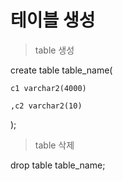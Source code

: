 # 테이블 생성

> table 생성

create table table_name(

	c1 varchar2(4000)

	,c2 varchar2(10)

);


> table 삭제

drop table table_name;  
